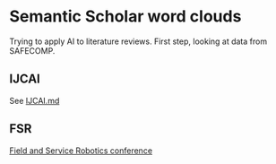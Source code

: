 # Semantic Scholar word clouds
Trying to apply AI to literature reviews. First step, looking at data from SAFECOMP.

## IJCAI

See [IJCAI.md](IJCAI/IJCAI.md) 

## FSR

[Field and Service Robotics conference](FSR/README.md)
